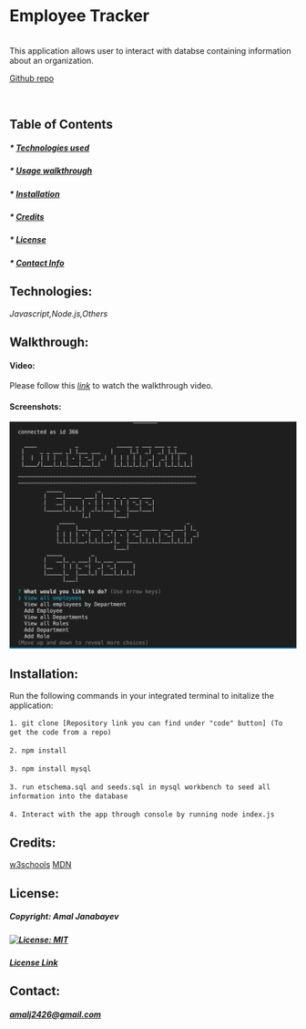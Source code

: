 # Employee Tracker 


  <br>
  This application allows user to interact with databse containing information about an organization. 

  <br>

   [Github repo](https://github.com/Amal31497/Employee-Tracker)

  <br>

  ## Table of Contents 
 
  ##### * [Technologies used](#Technologies)
  ##### * [Usage walkthrough](#Walkthrough)
  ##### * [Installation](#Installation)
  ##### * [Credits](#Credits)
  ##### * [License](#License)
  ##### * [Contact Info](#Contact)


  ## Technologies:
   _*Javascript,Node.js,Others*_

  ## Walkthrough:
  #### Video:
  Please follow this *[link](https://youtu.be/t6gynIFNAVc)* to watch the walkthrough video.

  #### Screenshots:
  ![Screenshot](./Assets/screenshots/screenshot.png)

  ## Installation:
  Run the following commands in your integrated terminal to initalize the application:

    1. git clone [Repository link you can find under "code" button] (To get the code from a repo)

    2. npm install

    3. npm install mysql

    3. run etschema.sql and seeds.sql in mysql workbench to seed all information into the database

    4. Interact with the app through console by running node index.js

  
  ## Credits:
  [w3schools](w3schools)
  [MDN](MDN)

  ## License: 

  ##### Copyright: Amal Janabayev

  ##### [![License: MIT](https://img.shields.io/badge/License-MIT-yellow.svg)](https://opensource.org/licenses/MIT)

  ##### [License Link](https://opensource.org/licenses/MIT)


  ## Contact: 

  ##### amalj2426@gmail.com